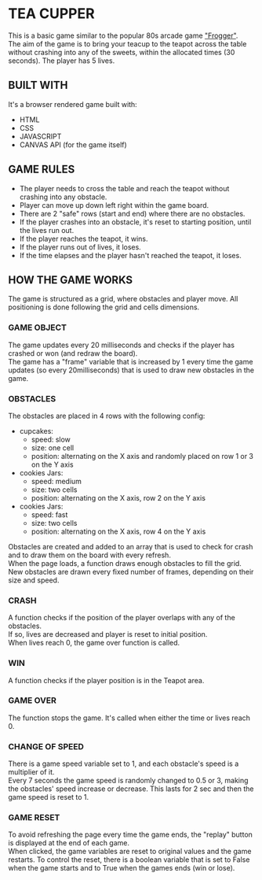 # TEA CUPPER
This is a basic game similar to the popular 80s arcade game ["Frogger"](https://en.wikipedia.org/wiki/Frogger).  
The aim of the game is to bring your teacup to the teapot across the table without crashing into any of the sweets, within the allocated times (30 seconds). The player has 5 lives.

## BUILT WITH
It's a browser rendered game built with:
- HTML
- CSS
- JAVASCRIPT
- CANVAS API (for the game itself)

## GAME RULES
- The player needs to cross the table and reach the teapot without crashing into any obstacle.  
- Player can move up down left right within the game board.  
- There are 2 "safe" rows (start and end) where there are no obstacles.  
- If the player crashes into an obstacle, it's reset to starting position, until the lives run out.  
- If the player reaches the teapot, it wins.  
- If the player runs out of lives, it loses.  
- If the time elapses and the player hasn't reached the teapot, it loses.  

## HOW THE GAME WORKS
The game is structured as a grid, where obstacles and player move. All positioning is done following the grid and cells dimensions.

### GAME OBJECT
The game updates every 20 milliseconds and checks if the player has crashed or won (and redraw the board).  
The game has a "frame" variable that is increased by 1 every time the game updates (so every 20milliseconds) that is used to draw new obstacles in the game.

### OBSTACLES

The obstacles are placed in 4 rows with the following config:
- cupcakes:
    - speed: slow
    - size: one cell
    - position: alternating on the X axis and randomly placed on row 1 or 3 on the Y axis
- cookies Jars:
    - speed: medium
    - size: two cells
    - position: alternating on the X axis, row 2 on the Y axis
- cookies Jars:
    - speed: fast
    - size: two cells
    - position: alternating on the X axis, row 4 on the Y axis

Obstacles are created and added to an array that is used to check for crash and to draw them on the board with every refresh.  
When the page loads, a function draws enough obstacles to fill the grid.  
New obstacles are drawn every fixed number of frames, depending on their size and speed.  

### CRASH
A function checks if the position of the player overlaps with any of the obstacles.  
If so, lives are decreased and player is reset to initial position.  
When lives reach 0, the game over function is called.  

### WIN
A function checks if the player position is in the Teapot area.

### GAME OVER
The function stops the game. It's called when either the time or lives reach 0.

### CHANGE OF SPEED
There is a game speed variable set to 1, and each obstacle's speed is a multiplier of it.  
Every 7 seconds the game speed is randomly changed to 0.5 or 3, making the obstacles' speed increase or decrease. This lasts for 2 sec and then the game speed is reset to 1.

### GAME RESET
To avoid refreshing the page every time the game ends, the "replay" button is displayed at the end of each game.  
When clicked, the game variables are reset to original values and the game restarts. To control the reset, there is a boolean variable that is set to False when the game starts and to True when the games ends (win or lose).






